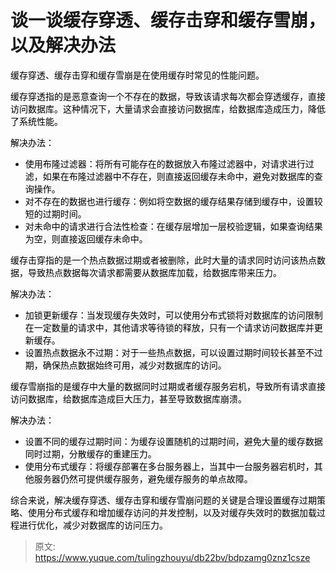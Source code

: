 # 谈一谈缓存穿透、缓存击穿和缓存雪崩，以及解决办法

<font style="color:rgb(0, 0, 0);background-color:rgb(248, 248, 248);">缓存穿透、缓存击穿和缓存雪崩是在使用缓存时常见的性能问题。</font>

<font style="color:rgb(0, 0, 0);background-color:rgb(248, 248, 248);">缓存穿透指的是恶意查询一个不存在的数据，导致该请求每次都会穿透缓存，直接访问数据库。这种情况下，大量请求会直接访问数据库，给数据库造成压力，降低了系统性能。</font>

<font style="color:rgb(0, 0, 0);background-color:rgb(248, 248, 248);">解决办法：</font>

+ <font style="color:rgb(0, 0, 0);background-color:rgb(248, 248, 248);">使用布隆过滤器：将所有可能存在的数据放入布隆过滤器中，对请求进行过滤，如果在布隆过滤器中不存在，则直接返回缓存未命中，避免对数据库的查询操作。</font>
+ <font style="color:rgb(0, 0, 0);background-color:rgb(248, 248, 248);">对不存在的数据也进行缓存：例如将空数据的缓存结果存储到缓存中，设置较短的过期时间。</font>
+ <font style="color:rgb(0, 0, 0);background-color:rgb(248, 248, 248);">对未命中的请求进行合法性检查：在缓存层增加一层校验逻辑，如果查询结果为空，则直接返回缓存未命中。</font>

<font style="color:rgb(0, 0, 0);background-color:rgb(248, 248, 248);">缓存击穿指的是一个热点数据过期或者被删除，此时大量的请求同时访问该热点数据，导致热点数据每次请求都需要从数据库加载，给数据库带来压力。</font>

<font style="color:rgb(0, 0, 0);background-color:rgb(248, 248, 248);">解决办法：</font>

+ <font style="color:rgb(0, 0, 0);background-color:rgb(248, 248, 248);">加锁更新缓存：当发现缓存失效时，可以使用分布式锁将对数据库的访问限制在一定数量的请求中，其他请求等待锁的释放，只有一个请求访问数据库并更新缓存。</font>
+ <font style="color:rgb(0, 0, 0);background-color:rgb(248, 248, 248);">设置热点数据永不过期：对于一些热点数据，可以设置过期时间较长甚至不过期，确保热点数据始终可用，减少对数据库的访问。</font>

<font style="color:rgb(0, 0, 0);background-color:rgb(248, 248, 248);">缓存雪崩指的是缓存中大量的数据同时过期或者缓存服务宕机，导致所有请求直接访问数据库，给数据库造成巨大压力，甚至导致数据库崩溃。</font>

<font style="color:rgb(0, 0, 0);background-color:rgb(248, 248, 248);">解决办法：</font>

+ <font style="color:rgb(0, 0, 0);background-color:rgb(248, 248, 248);">设置不同的缓存过期时间：为缓存设置随机的过期时间，避免大量的缓存数据同时过期，分散缓存的重建压力。</font>
+ <font style="color:rgb(0, 0, 0);background-color:rgb(248, 248, 248);">使用分布式缓存：将缓存部署在多台服务器上，当其中一台服务器宕机时，其他服务器仍然可提供缓存服务，避免缓存服务的单点故障。</font>

<font style="color:rgb(0, 0, 0);background-color:rgb(248, 248, 248);">综合来说，解决缓存穿透、缓存击穿和缓存雪崩问题的关键是合理设置缓存过期策略、使用分布式缓存和增加缓存访问的并发控制，以及对缓存失效时的数据加载过程进行优化，减少对数据库的访问压力。</font>



> 原文: <https://www.yuque.com/tulingzhouyu/db22bv/bdpzamg0znz1csze>